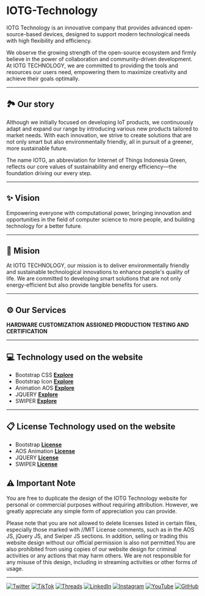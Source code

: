 # IOTG-Technology
IOTG Technology is an innovative company that provides advanced open-source-based devices, designed to support modern technological needs with high flexibility and efficiency.

We observe the growing strength of the open-source ecosystem and firmly believe in the power of collaboration and community-driven development. At IOTG TECHNOLOGY, we are committed to providing the tools and resources our users need, empowering them to maximize creativity and achieve their goals optimally.

---
## 🏞️ Our story
Although we initially focused on developing IoT products, we continuously adapt and expand our range by introducing various new products tailored to market needs. With each innovation, we strive to create solutions that are not only smart but also environmentally friendly, all in pursuit of a greener, more sustainable future.

The name IOTG, an abbreviation for Internet of Things Indonesia Green, reflects our core values of sustainability and energy efficiency—the foundation driving our every step.

---
## ✨ Vision
Empowering everyone with computational power, bringing innovation and opportunities in the field of computer science to more people, and building technology for a better future.

---
## 🎯 Mision
At IOTG TECHNOLOGY, our mission is to deliver environmentally friendly and sustainable technological innovations to enhance people's quality of life. We are committed to developing smart solutions that are not only energy-efficient but also provide tangible benefits for users.

---
## ⚙️ Our Services
**HARDWARE CUSTOMIZATION**
**ASSIGNED PRODUCTION**
**TESTING AND CERTIFICATION**

---
## 💻 Technology used on the website
- Bootstrap CSS **[Explore](https://getbootstrap.com/)**
- Bootstrap Icon **[Explore](https://icons.getbootstrap.com/)**
- Animation AOS **[Explore](https://michalsnik.github.io/aos/)**
- JQUERY **[Explore](https://jquery.com/)**
- SWIPER **[Explore](https://swiperjs.com/)**

---
## 📋 License Technology used on the website
- Bootstrap **[License](https://getbootstrap.com/docs/4.0/about/license/)**
- AOS Animation **[License](https://github.com/michalsnik/aos/blob/next/LICENSE)**
- JQUERY **[License](https://jquery.com/license/)**
- SWIPER **[License](https://github.com/nolimits4web/swiper/blob/master/LICENSE)**

## ⚠️ Important Note
You are free to duplicate the design of the IOTG Technology website for personal or commercial purposes without requiring attribution. However, we greatly appreciate any simple form of appreciation you can provide.

Please note that you are not allowed to delete licenses listed in certain files, especially those marked with //MIT License comments, such as in the AOS JS, jQuery JS, and Swiper JS sections. In addition, selling or trading this website design without our official permission is also not permitted.You are also prohibited from using copies of our website design for criminal activities or any actions that may harm others. We are not responsible for any misuse of this design, including in streaming activities or other forms of usage.

---
<div align="center">
  
[![Twitter](https://img.shields.io/badge/Twitter-aqua?style=for-the-badge&logo=twitter&logoColor=black)](https://x.com/IOTGTechnology)
[![TikTok](https://img.shields.io/badge/TikTok-black?style=for-the-badge&logo=tiktok&logoColor=aqua)](https://tiktok.com/@yourusername)
[![Threads](https://img.shields.io/badge/Threads-aqua?style=for-the-badge&logo=threads&logoColor=black)](https://threads.net/@yourusername)
[![LinkedIn](https://img.shields.io/badge/LinkedIn-black?style=for-the-badge&logo=linkedin&logoColor=aqua)](https://linkedin.com/in/yourusername)
[![Instagram](https://img.shields.io/badge/Instagram-aqua?style=for-the-badge&logo=instagram&logoColor=black)](https://instagram.com/yourusername)
[![YouTube](https://img.shields.io/badge/YouTube-black?style=for-the-badge&logo=youtube&logoColor=aqua)](https://youtube.com/yourusername)
[![GitHub](https://img.shields.io/badge/GitHub-aqua?style=for-the-badge&logo=github&logoColor=black)](https://github.com/IOTGTechnology)

</div>
